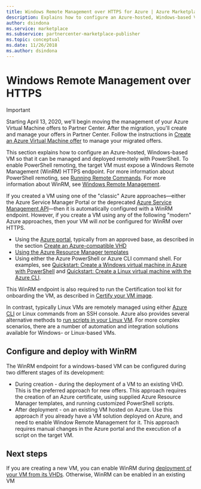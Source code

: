 ```yaml
---
title: Windows Remote Management over HTTPS for Azure | Azure Marketplace
description: Explains how to configure an Azure-hosted, Windows-based VM so that it can be managed remotely with PowerShell.
author: dsindona
ms.service: marketplace
ms.subservice: partnercenter-marketplace-publisher
ms.topic: conceptual
ms.date: 11/26/2018
ms.author: dsindona
---
```


# Windows Remote Management over HTTPS

> [!IMPORTANT]
> Starting April 13, 2020, we'll begin moving the management of your Azure Virtual Machine offers to Partner Center. After the migration, you'll create and manage your offers in Partner Center. Follow the instructions in [Create an Azure Virtual Machine offer](https://docs.microsoft.com/azure/marketplace/partner-center-portal/azure-vm-create-offer) to manage your migrated offers.

This section explains how to configure an Azure-hosted, Windows-based VM so that it can be managed and deployed remotely with PowerShell.  To enable PowerShell remoting, the target VM must expose a Windows Remote Management (WinRM) HTTPS endpoint.  For more information about PowerShell remoting, see [Running Remote Commands](https://docs.microsoft.com/powershell/scripting/learn/remoting/running-remote-commands).  For more information about WinRM, see [Windows Remote Management](https://docs.microsoft.com/windows/desktop/WinRM/portal).

If you created a VM using one of the "classic" Azure approaches—either the Azure Service Manager Portal or the deprecated [Azure Service Management API](https://docs.microsoft.com/previous-versions/azure/ee460799(v=azure.100))—then it is automatically configured with a WinRM endpoint.  However, if you create a VM using any of the following "modern" Azure approaches, then your VM will *not* be configured for WinRM over HTTPS.

- Using the [Azure portal](https://portal.azure.com/), typically from an approved base, as described in the section [Create an Azure-compatible VHD](https://docs.microsoft.com/azure/marketplace/cloud-partner-portal/virtual-machine/cpp-create-vhd)
- [Using the Azure Resource Manager templates](https://docs.microsoft.com/azure/virtual-machines/windows/ps-template)
- Using either the Azure PowerShell or Azure CLI command shell.  For examples, see [Quickstart: Create a Windows virtual machine in Azure with PowerShell](https://docs.microsoft.com/azure/virtual-machines/windows/quick-create-powershell) and [Quickstart: Create a Linux virtual machine with the Azure CLI](https://docs.microsoft.com/azure/virtual-machines/linux/quick-create-cli).

This WinRM endpoint is also required to run the Certification tool kit for onboarding the VM, as described in [Certify your VM image](https://docs.microsoft.com/azure/marketplace/cloud-partner-portal/virtual-machine/cpp-certify-vm).

In contrast, typically Linux VMs are remotely managed using either [Azure CLI](https://docs.microsoft.com/cli/azure) or Linux commands from an SSH console.  Azure also provides several alternative methods to [run scripts in your Linux VM](https://docs.microsoft.com/azure/virtual-machines/linux/run-scripts-in-vm).  For more complex scenarios, there are a number of automation and integration solutions available for Windows- or Linux-based VMs.


## Configure and deploy with WinRM

The WinRM endpoint for a windows-based VM can be configured during two different stages of its development:

- During creation - during the deployment of a VM to an existing VHD.  This is the preferred approach for new offers.  This approach requires the creation of an Azure certificate, using supplied Azure Resource Manager templates, and running customized PowerShell scripts.
- After deployment - on an existing VM hosted on Azure.  Use this approach if you already have a VM solution deployed on Azure, and need to enable Window Remote Management for it.  This approach requires manual changes in the Azure portal and the execution of a script on the target VM.


## Next steps
If you are creating a new VM, you can enable WinRM during [deployment of your VM from its VHDs](./cpp-deploy-vm-vhd.md).  Otherwise, WinRM can be enabled in an existing VM
